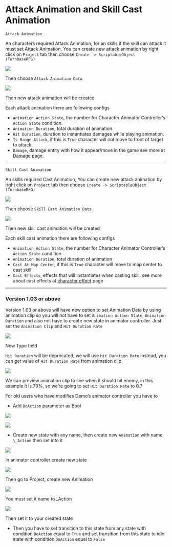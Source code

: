 # Attack Animation and Skill Cast Animation

`Attack Animation`

An characters required Attack Animation, for an skills if the skill can attack it must set Attack Animation, You can create new attack animation by right click on `Project` tab then choose `Create -> ScriptableObject (TurnbaseRPG)`

![](../images/CreateScriptableObject.png)

Then choose `Attack Animation Data`

![](../images/00a1QYdYE2pQl8IoJ.png)

Then new attack animation will be created

Each attack animation there are following configs

*   `Animation Action State`, the number for Character Animator Controller’s `Action State` condition.
*   `Animation Duration`, total duration of animation.
*   `Hit Duration`, duration to instantiates damages while playing animation.
*   `Is Range Attack`, if this is `True` character will not move to front of target to attack.
*   `Damage`, damage entity with how it appear/move in the game see more at [Damage](./026-damage-and-hit-effects.md) page.

* * *

`Skill Cast Animation`

An skills required Cast Animation, You can create new attack animation by right click on `Project` tab then choose `Create -> ScriptableObject (TurnbaseRPG)`

![](../images/CreateScriptableObject.png)

Then choose `Skill Cast Animation Data`

![](../images/0V5MVWC_TK0rhHYKy.png)

Then new skill cast animation will be created

Each skill cast animation there are following configs

*   `Animation Action State`, the number for Character Animator Controller’s `Action State` condition
*   `Animation Duration`, total duration of animation
*   `Cast At Map Center`, if this is `True` character will move to map center to cast skill
*   `Cast Effects`, effects that will instantiates when casting skill, see more about cast effects at [character effect](./027-character-effect-data-and-game-effect.md) page

* * *

### Version 1.03 or above

Version 1.03 or above will have new option to set Animation Data by using animation clip so you will not have to set `Animation Action State`, `Animation Duration` and also not have to create new state in animator controller. Just set the `Animation Clip` and `Hit Duration Rate`

![](../images/1fVoKlPQxrYR5ZKPzL_oT9A.png)

New Type field

`Hit Duration` will be deprecated, we will use `Hit Duration Rate` instead, you can get value of `Hit Duration Rate` from animation clip

![](../images/1qaC03_9SNlQgIcMXKup-Hw.png)

We can preview animation clip to see when it should hit enemy, in this example it is 70%, so we’re going to set `Hit Duration Rate` to 0.7

For old users who have modifies Demo’s animator controller you have to

*   Add `DoAction` parameter as Bool

![](../images/1OlC3pX3APfhaVonW_uwVVg.png)

![](../images/12-dPzhPJ0DU9M3fuHGC-5g.png)

*   Create new state with any name, then create new `Animation` with name `\_Action` then set into it

![](../images/1BlqX9VsvFyckyEDLNpyDYA.png)

In animator controller create new state

![](../images/1lguYnn2YzTlLTTOpfzK3wQ.png)

Then go to Project, create new Animation

![](../images/1KiEX-_AgyAKIKeUvTQ3fdQ.png)

You must set it name to \_Action

![](../images/1pmtapAcrjCn4tWz6dzYmVQ.png)

Then set it to your created state

*   Then you have to set transition to this state from any state with condition `DoAction` equal to `True` and set transition from this state to idle state with condition `DoAction` equal to `False`